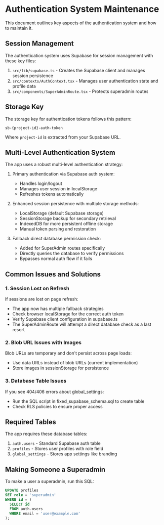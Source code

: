 # Authentication System Maintenance

This document outlines key aspects of the authentication system and how to maintain it.

## Session Management

The authentication system uses Supabase for session management with these key files:

1. `src/lib/supabase.ts` - Creates the Supabase client and manages session persistence
2. `src/contexts/AuthContext.tsx` - Manages user authentication state and profile data
3. `src/components/SuperAdminRoute.tsx` - Protects superadmin routes

## Storage Key

The storage key for authentication tokens follows this pattern:
```
sb-{project-id}-auth-token
```

Where `project-id` is extracted from your Supabase URL.

## Multi-Level Authentication System

The app uses a robust multi-level authentication strategy:

1. Primary authentication via Supabase auth system:
   - Handles login/logout
   - Manages user session in localStorage
   - Refreshes tokens automatically

2. Enhanced session persistence with multiple storage methods:
   - LocalStorage (default Supabase storage)
   - SessionStorage backup for secondary retrieval
   - IndexedDB for more persistent offline storage
   - Manual token parsing and restoration

3. Fallback direct database permission check:
   - Added for SuperAdmin routes specifically
   - Directly queries the database to verify permissions
   - Bypasses normal auth flow if it fails

## Common Issues and Solutions

### 1. Session Lost on Refresh

If sessions are lost on page refresh:
- The app now has multiple fallback strategies
- Check browser localStorage for the correct auth token
- Verify Supabase client configuration in supabase.ts
- The SuperAdminRoute will attempt a direct database check as a last resort

### 2. Blob URL Issues with Images

Blob URLs are temporary and don't persist across page loads:
- Use data URLs instead of blob URLs (current implementation)
- Store images in sessionStorage for persistence

### 3. Database Table Issues

If you see 404/406 errors about global_settings:
- Run the SQL script in fixed_supabase_schema.sql to create table
- Check RLS policies to ensure proper access

## Required Tables

The app requires these database tables:
1. `auth.users` - Standard Supabase auth table
2. `profiles` - Stores user profiles with role field
3. `global_settings` - Stores app settings like branding

## Making Someone a Superadmin

To make a user a superadmin, run this SQL:

```sql
UPDATE profiles
SET role = 'superadmin'
WHERE id = (
  SELECT id 
  FROM auth.users 
  WHERE email = 'user@example.com'
);
```

